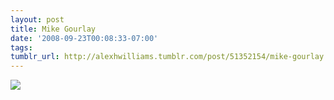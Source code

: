 ```yaml
---
layout: post
title: Mike Gourlay
date: '2008-09-23T00:08:33-07:00'
tags: 
tumblr_url: http://alexhwilliams.tumblr.com/post/51352154/mike-gourlay
---
```

<img src="http://25.media.tumblr.com/EXq6qISREe7qdf55Bz9bKSVdo1_250.jpg"/>
